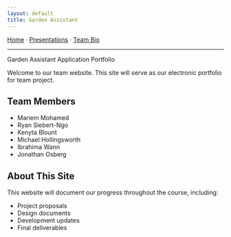 ```yaml
---
layout: default
title: Garden Assistant
---
```


<!-- NAV BAR (manual) -->
<p>
  <a href="/Garden-Assistant-Application/">Home</a> ·
  <a href="/Garden-Assistant-Application/presentations">Presentations</a> ·
  <a href="/Garden-Assistant-Application/team">Team Bio</a>
</p>
<hr>

Garden Assistant Application Portfolio

Welcome to our team website. This site will serve as our electronic portfolio for team project.

## Team Members 
- Mariem Mohamed
- Ryan Siebert-Ngo 
- Kenyta Blount
- Michael Hollingsworth
- Ibrahima Wann
- Jonathan Osberg


## About This Site
This website will document our progress throughout the course, including:
- Project proposals
- Design documents
- Development updates
- Final deliverables

